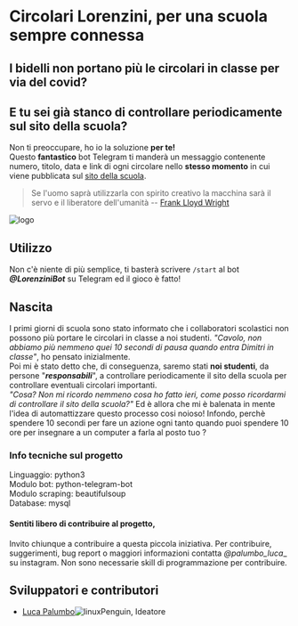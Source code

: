 # Circolari Lorenzini, per una scuola sempre connessa
## I bidelli non portano più le circolari in classe per via del covid?
## E tu sei già stanco di controllare periodicamente sul sito della scuola?
Non ti preoccupare, ho io la soluzione **per te!**    
Questo **fantastico** bot Telegram ti manderà un messaggio contenente numero, titolo, data e link di ogni circolare nello **stesso momento** in cui viene pubblicata sul [sito della scuola](http://istitutolorenzinipescia.edu.it/).


> Se l'uomo saprà utilizzarla con spirito creativo la macchina sarà il servo e il liberatore dell'umanità
> -- [Frank Lloyd Wright](https://it.wikipedia.org/wiki/Frank_Lloyd_Wright)


![logo](http://pezvaldinievole.altervista.org/wp-content/uploads/2017/11/lorenzini-1-300x300.png)

## Utilizzo
Non c'è niente di più semplice, 
ti basterà scrivere ```/start``` al bot **_@LorenziniBot_** su Telegram ed il gioco è fatto!

## Nascita
I primi giorni di scuola sono stato informato che i collaboratori scolastici non possono più portare le circolari in classe a noi studenti. *"Cavolo, non abbiamo più nemmeno quei 10 secondi di pausa quando entra Dimitri in classe"*, ho pensato inizialmente.  
Poi mi è stato detto che, di conseguenza, saremo stati **noi studenti**, da persone "***responsabili***", a controllare periodicamente il sito della scuola per controllare eventuali circolari importanti.  
*"Cosa? Non mi ricordo nemmeno cosa ho fatto ieri, come posso ricordarmi di controllare il sito della scuola?"*
Ed è allora che mi è balenata in mente l'idea di automattizzare questo processo cosi noioso! Infondo, perchè spendere 10 secondi per fare un azione ogni tanto quando puoi spendere 10 ore per insegnare a un computer a farla al posto tuo ?


### Info tecniche sul progetto
Linguaggio: python3  
Modulo bot: python-telegram-bot  
Modulo  scraping: beautifulsoup  
Database: mysql

#### Sentiti libero di contribuire al progetto,
Invito chiunque a contribuire a questa piccola iniziativa.
Per contribuire, suggerimenti, bug report o maggiori informazioni contatta _@palumbo_luca__ su instagram. Non sono necessarie skill di programmazione per contribuire.

## Sviluppatori e contributori
- [Luca Palumbo](lucapalumbo.altervista.org)![linuxPenguin](https://sourceforge.net/images/icon_linux.gif "Utente Linux, ovviamente"), Ideatore

<!--
## Welcome to GitHub Pages

You can use the [editor on GitHub](https://github.com/LucaPalumbo/circolari_lorenzini/edit/gh-pages/index.md) to maintain and preview the content for your website in Markdown files.

Whenever you commit to this repository, GitHub Pages will run [Jekyll](https://jekyllrb.com/) to rebuild the pages in your site, from the content in your Markdown files.

### Markdown

Markdown is a lightweight and easy-to-use syntax for styling your writing. It includes conventions for

```markdown
Syntax highlighted code block

# Header 1
## Header 2
### Header 3

- Bulleted
- List

1. Numbered
2. List

**Bold** and _Italic_ and `Code` text

[Link](url) and ![Image](src)
```

For more details see [GitHub Flavored Markdown](https://guides.github.com/features/mastering-markdown/).

### Jekyll Themes

Your Pages site will use the layout and styles from the Jekyll theme you have selected in your [repository settings](https://github.com/LucaPalumbo/circolari_lorenzini/settings). The name of this theme is saved in the Jekyll `_config.yml` configuration file.

### Support or Contact

Having trouble with Pages? Check out our [documentation](https://docs.github.com/categories/github-pages-basics/) or [contact support](https://github.com/contact) and we’ll help you sort it out.
-->
